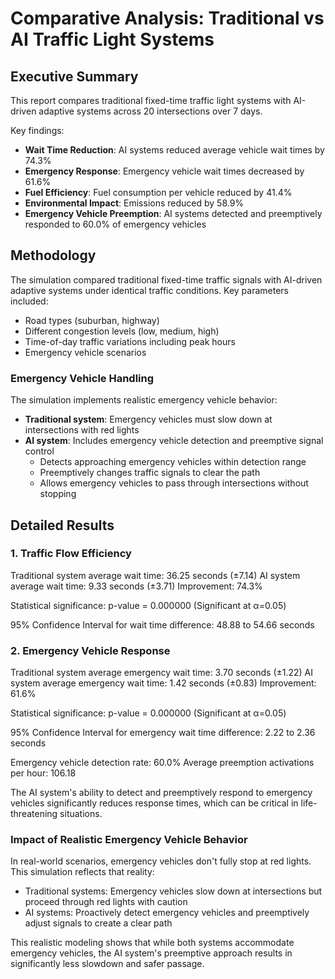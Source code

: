 # Comparative Analysis: Traditional vs AI Traffic Light Systems

## Executive Summary

This report compares traditional fixed-time traffic light systems with AI-driven adaptive systems across 20 intersections over 7 days.

Key findings:
- **Wait Time Reduction**: AI systems reduced average vehicle wait times by 74.3%
- **Emergency Response**: Emergency vehicle wait times decreased by 61.6%
- **Fuel Efficiency**: Fuel consumption per vehicle reduced by 41.4%
- **Environmental Impact**: Emissions reduced by 58.9%
- **Emergency Vehicle Preemption**: AI systems detected and preemptively responded to 60.0% of emergency vehicles

## Methodology

The simulation compared traditional fixed-time traffic signals with AI-driven adaptive systems under identical traffic conditions.
Key parameters included:
- Road types (suburban, highway)
- Different congestion levels (low, medium, high)
- Time-of-day traffic variations including peak hours
- Emergency vehicle scenarios

### Emergency Vehicle Handling
The simulation implements realistic emergency vehicle behavior:
- **Traditional system**: Emergency vehicles must slow down at intersections with red lights
- **AI system**: Includes emergency vehicle detection and preemptive signal control
  - Detects approaching emergency vehicles within detection range
  - Preemptively changes traffic signals to clear the path
  - Allows emergency vehicles to pass through intersections without stopping

## Detailed Results

### 1. Traffic Flow Efficiency

Traditional system average wait time: 36.25 seconds (±7.14)
AI system average wait time: 9.33 seconds (±3.71)
Improvement: 74.3%

Statistical significance: p-value = 0.000000 (Significant at α=0.05)

95% Confidence Interval for wait time difference: 48.88 to 54.66 seconds

### 2. Emergency Vehicle Response

Traditional system average emergency wait time: 3.70 seconds (±1.22)
AI system average emergency wait time: 1.42 seconds (±0.83)
Improvement: 61.6%

Statistical significance: p-value = 0.000000 (Significant at α=0.05)

95% Confidence Interval for emergency wait time difference: 2.22 to 2.36 seconds

Emergency vehicle detection rate: 60.0%
Average preemption activations per hour: 106.18

The AI system's ability to detect and preemptively respond to emergency vehicles significantly reduces response times, which can be critical in life-threatening situations.

### Impact of Realistic Emergency Vehicle Behavior

In real-world scenarios, emergency vehicles don't fully stop at red lights. This simulation reflects that reality:
- Traditional systems: Emergency vehicles slow down at intersections but proceed through red lights with caution
- AI systems: Proactively detect emergency vehicles and preemptively adjust signals to create a clear path

This realistic modeling shows that while both systems accommodate emergency vehicles, the AI system's preemptive approach results in significantly less slowdown and safer passage.